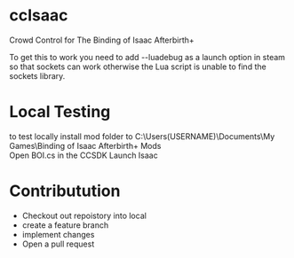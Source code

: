 # ccIsaac
Crowd Control for The Binding of Isaac Afterbirth+

To get this to work you need to add --luadebug as a launch option in steam so that sockets can work otherwise the Lua script is unable to find the sockets library.

# Local Testing
to test locally install mod folder to
C:\Users\(USERNAME)\Documents\My Games\Binding of Isaac Afterbirth+ Mods\
Open BOI.cs in the CCSDK
Launch Isaac


# Contributution
- Checkout out repoistory into local
- create a feature branch
- implement changes
- Open a pull request
